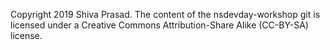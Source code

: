 Copyright 2019 Shiva Prasad.
The content of the nsdevday-workshop git is licensed under a Creative Commons Attribution-Share Alike (CC-BY-SA) license.